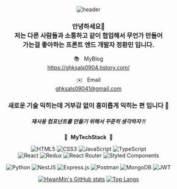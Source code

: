 <div align="center">
  
![header](https://capsule-render.vercel.app/api?type=waving&color=gradient&height=400&section=header&text=Who%20Am%20I?&fontSize=90&)



<!-- Who Am I -->
<h3>
안녕하세요🤗 </br> 
저는 다른 사람들과 
소통하고 같이 협업해서 무언가 만들어 </br> 
가는걸 좋아하는 프론트 엔드 개발자 정환민 입니다. </br>
</h3>


📚 &nbsp; MyBlog <br>
https://ghksals0904.tistory.com/

✉️ &nbsp; Email <br>
ghksals09041@gmail.com
<!-- Tech Stack -->

<h3> 새로운 기술 익히는데 거부감 없이 흥미롭게 익히는 편 입니다 🤩 </h3>
<h5> 재사용 컴포넌트를 만들기 위해서 꾸준히 생각하자 !!  </h5>

🌟&nbsp; **MyTechStack** &nbsp;🌟

![HTML5](https://img.shields.io/badge/html5-%23E34F26.svg?style=for-the-badge&logo=html5&logoColor=white) ![CSS3](https://img.shields.io/badge/css3-%231572B6.svg?style=for-the-badge&logo=css3&logoColor=white) ![JavaScript](https://img.shields.io/badge/javascript-%23323330.svg?style=for-the-badge&logo=javascript&logoColor=%23F7DF1E) ![TypeScript](https://img.shields.io/badge/typescript-%23007ACC.svg?style=for-the-badge&logo=typescript&logoColor=white) <br>
![React](https://img.shields.io/badge/react-%2320232a.svg?style=for-the-badge&logo=react&logoColor=%2361DAFB) ![Redux](https://img.shields.io/badge/redux-%23593d88.svg?style=for-the-badge&logo=redux&logoColor=white) ![React Router](https://img.shields.io/badge/React_Router-CA4245?style=for-the-badge&logo=react-router&logoColor=white) ![Styled Components](https://img.shields.io/badge/styled--components-DB7093?style=for-the-badge&logo=styled-components&logoColor=white) 

![Python](https://img.shields.io/badge/python-3670A0?style=for-the-badge&logo=python&logoColor=ffdd54)
![NestJS](https://img.shields.io/badge/nestjs-%23E0234E.svg?style=for-the-badge&logo=nestjs&logoColor=white) ![Express.js](https://img.shields.io/badge/express.js-%23404d59.svg?style=for-the-badge&logo=express&logoColor=%2361DAFB) ![Postman](https://img.shields.io/badge/Postman-FF6C37?style=for-the-badge&logo=postman&logoColor=white) ![MongoDB](https://img.shields.io/badge/MongoDB-%234ea94b.svg?style=for-the-badge&logo=mongodb&logoColor=white) ![JWT](https://img.shields.io/badge/JWT-black?style=for-the-badge&logo=JSON%20web%20tokens)


[![HwanMin's GitHub stats](https://github-readme-stats.vercel.app/api?username=JEONGHWANMIN&show_icons=true&theme=vue-dark)](https://github.com/JEONGHWANMIN) [![Top Langs](https://github-readme-stats.vercel.app/api/top-langs/?username=JEONGHWANMIN&layout=compact)](https://github.com/JEONGHWANMIN)



</div>


